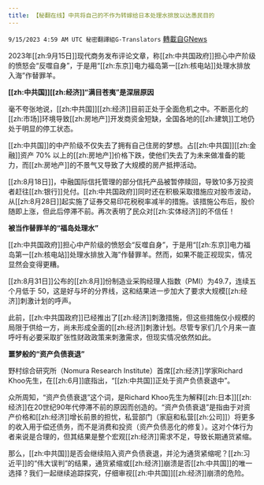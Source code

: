 ```yaml
---
title: 【秘翻在线】中共将自己的不作为转嫁给日本处理水排放以达愚民目的
---
```

`9/15/2023 4:59 AM UTC 秘密翻譯組G-Translators` [轉載自GNews](https://gnews.org/articles/1693429)

2023年[[zh:9月15日]]现代商务发布评论文章，称[[zh:中共国政府]]担心中产阶级的愤怒会“反噬自身”，于是用“[[zh:东京]]电力福岛第一[[zh:核电站]]处理水排放入海”作替罪羊。

**[[zh:中共国]][[zh:经济]]“满目苍夷”是深层原因**

毫不夸张地说，[[zh:中共国]][[zh:经济]]目前正处于全面危机之中。不断恶化的[[zh:市场]]环境导致[[zh:房地产]]开发商资金短缺，全国各地的[[zh:建筑]]工地仍处于明显的停工状态。

[[zh:中共国]]的中产阶级不仅失去了拥有自己住房的梦想。占[[zh:中共国]][[zh:金融]]资产 70% 以上的[[zh:房地产]]价格下跌，使他们失去了为未来做准备的能力，而[[zh:房地产]]的不景气又导致了大规模的房产抵押活动。

[[zh:8月18日]]，中融国际信托管理的部分信托产品被暂停赎回，导致10多万投资者赶往[[zh:银行]]兑付。[[zh:中共国政府]]同时还在积极采取措施应对股市波动，从[[zh:8月28日]]起实施了证券交易印花税税率减半的措施。该措施公布后，股价随即上涨，但此后停滞不前。再次表明了民众对[[zh:实体经济]]的不信任！

**被当作替罪羊的“福岛处理水”**

[[zh:中共国政府]]担心中产阶级的愤怒会“反噬自身”，于是用“[[zh:东京]]电力福岛第一[[zh:核电站]]处理水排放入海”作替罪羊。然而，如果不能正视现实，情况显然会变得更糟。

[[zh:8月31日]]公布的[[zh:8月]]份制造业采购经理人指数（PMI）为49.7，连续五个月低于 50，这是好与坏的分界线，这和结果进一步加大了要求大规模[[zh:经济]]刺激计划的呼声。

此前，[[zh:中共国政府]]已经推出了[[zh:经济]]刺激措施，但这些措施仅小规模的局限于供给一方，尚未形成全面的[[zh:经济]]刺激计划。尽管专家们几个月来一直呼吁有必要采取扩张性财政政策来刺激需求，但现实情况依然如此。

**噩梦般的“资产负债衰退”**

野村综合研究所（Nomura Research Institute）首席[[zh:经济]]学家Richard Khoo先生，在[[zh:6月]]底指出，“[[zh:中共国]]正处于资产负债衰退中”。

众所周知，“资产负债衰退”这个词，是Richard Khoo先生为解释[[zh:日本]][[zh:经济]]在20世纪90年代停滞不前的原因而创造的。“资产负债衰退”是指由于对资产价格和[[zh:经济]]增长前景的担忧，私营部门（家庭和私营[[zh:公司]]）将更多的收入用于偿还债务，而不是消费和投资（资产负债恶化的修复）。这对个体行为者来说是合理的，但其结果是整个宏观[[zh:经济]]需求不足，导致长期通货紧缩。

那么，[[zh:中共国]]是否会继续陷入资产负债衰退，并沦为通货紧缩呢？[[zh:习近平]]的“伟大误判”的结果，通货紧缩或[[zh:经济]]崩溃是否[[zh:中共国]]的唯一选择？我们一起继续追踪探究，仔细审视[[zh:中共国]][[zh:经济]]崩溃的危险。         

